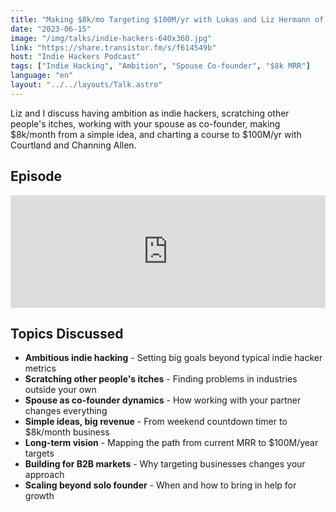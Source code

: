 ```yaml
---
title: "Making $8k/mo Targeting $100M/yr with Lukas and Liz Hermann of StageTimer.io"
date: "2023-06-15"
image: "/img/talks/indie-hackers-640x360.jpg"
link: "https://share.transistor.fm/s/f614549b"
host: "Indie Hackers Podcast"
tags: ["Indie Hacking", "Ambition", "Spouse Co-founder", "$8k MRR"]
language: "en"
layout: "../../layouts/Talk.astro"
---
```


Liz and I discuss having ambition as indie hackers, scratching other people's itches, working with your spouse as co-founder, making $8k/month from a simple idea, and charting a course to $100M/yr with Courtland and Channing Allen.

## Episode

<iframe width="100%" height="180" frameborder="no" scrolling="no" seamless src="https://share.transistor.fm/e/f614549b"></iframe>

## Topics Discussed

- **Ambitious indie hacking** - Setting big goals beyond typical indie hacker metrics
- **Scratching other people's itches** - Finding problems in industries outside your own
- **Spouse as co-founder dynamics** - How working with your partner changes everything
- **Simple ideas, big revenue** - From weekend countdown timer to $8k/month business
- **Long-term vision** - Mapping the path from current MRR to $100M/year targets
- **Building for B2B markets** - Why targeting businesses changes your approach
- **Scaling beyond solo founder** - When and how to bring in help for growth
